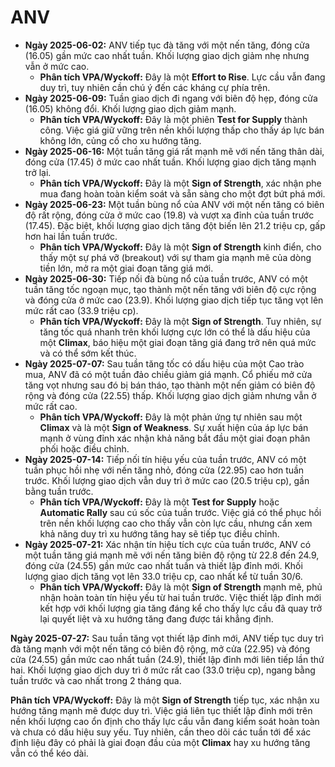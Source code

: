 # ANV

- **Ngày 2025-06-02:** ANV tiếp tục đà tăng với một nến tăng, đóng cửa (16.05) gần mức cao nhất tuần. Khối lượng giao dịch giảm nhẹ nhưng vẫn ở mức cao.
    - **Phân tích VPA/Wyckoff:** Đây là một **Effort to Rise**. Lực cầu vẫn đang duy trì, tuy nhiên cần chú ý đến các kháng cự phía trên.
- **Ngày 2025-06-09:** Tuần giao dịch đi ngang với biên độ hẹp, đóng cửa (16.05) không đổi. Khối lượng giao dịch giảm mạnh.
    - **Phân tích VPA/Wyckoff:** Đây là một phiên **Test for Supply** thành công. Việc giá giữ vững trên nền khối lượng thấp cho thấy áp lực bán không lớn, củng cố cho xu hướng tăng.
- **Ngày 2025-06-16:** Một tuần tăng giá rất mạnh mẽ với nến tăng thân dài, đóng cửa (17.45) ở mức cao nhất tuần. Khối lượng giao dịch tăng mạnh trở lại.
    - **Phân tích VPA/Wyckoff:** Đây là một **Sign of Strength**, xác nhận phe mua đang hoàn toàn kiểm soát và sẵn sàng cho một đợt bứt phá mới.
- **Ngày 2025-06-23:** Một tuần bùng nổ của ANV với một nến tăng có biên độ rất rộng, đóng cửa ở mức cao (19.8) và vượt xa đỉnh của tuần trước (17.45). Đặc biệt, khối lượng giao dịch tăng đột biến lên 21.2 triệu cp, gấp hơn hai lần tuần trước.
    - **Phân tích VPA/Wyckoff:** Đây là một **Sign of Strength** kinh điển, cho thấy một sự phá vỡ (breakout) với sự tham gia mạnh mẽ của dòng tiền lớn, mở ra một giai đoạn tăng giá mới.
- **Ngày 2025-06-30:** Tiếp nối đà bùng nổ của tuần trước, ANV có một tuần tăng tốc ngoạn mục, tạo thành một nến tăng với biên độ cực rộng và đóng cửa ở mức cao (23.9). Khối lượng giao dịch tiếp tục tăng vọt lên mức rất cao (33.9 triệu cp).
    - **Phân tích VPA/Wyckoff:** Đây là một **Sign of Strength**. Tuy nhiên, sự tăng tốc quá nhanh trên khối lượng cực lớn có thể là dấu hiệu của một **Climax**, báo hiệu một giai đoạn tăng giá đang trở nên quá mức và có thể sớm kết thúc.
- **Ngày 2025-07-07:** Sau tuần tăng tốc có dấu hiệu của một Cao trào mua, ANV đã có một tuần đảo chiều giảm giá mạnh. Cổ phiếu mở cửa tăng vọt nhưng sau đó bị bán tháo, tạo thành một nến giảm có biên độ rộng và đóng cửa (22.55) thấp. Khối lượng giao dịch giảm nhưng vẫn ở mức rất cao.
    - **Phân tích VPA/Wyckoff:** Đây là một phản ứng tự nhiên sau một **Climax** và là một **Sign of Weakness**. Sự xuất hiện của áp lực bán mạnh ở vùng đỉnh xác nhận khả năng bắt đầu một giai đoạn phân phối hoặc điều chỉnh.
- **Ngày 2025-07-14:** Tiếp nối tín hiệu yếu của tuần trước, ANV có một tuần phục hồi nhẹ với nến tăng nhỏ, đóng cửa (22.95) cao hơn tuần trước. Khối lượng giao dịch vẫn duy trì ở mức cao (20.5 triệu cp), gần bằng tuần trước.
    - **Phân tích VPA/Wyckoff:** Đây là một **Test for Supply** hoặc **Automatic Rally** sau cú sốc của tuần trước. Việc giá có thể phục hồi trên nền khối lượng cao cho thấy vẫn còn lực cầu, nhưng cần xem khả năng duy trì xu hướng tăng hay sẽ tiếp tục điều chỉnh.
- **Ngày 2025-07-21:** Xác nhận tín hiệu tích cực của tuần trước, ANV có một tuần tăng giá mạnh mẽ với nến tăng biên độ rộng từ 22.8 đến 24.9, đóng cửa (24.55) gần mức cao nhất tuần và thiết lập đỉnh mới. Khối lượng giao dịch tăng vọt lên 33.0 triệu cp, cao nhất kể từ tuần 30/6.
    - **Phân tích VPA/Wyckoff:** Đây là một **Sign of Strength** mạnh mẽ, phủ nhận hoàn toàn tín hiệu yếu từ hai tuần trước. Việc thiết lập đỉnh mới kết hợp với khối lượng gia tăng đáng kể cho thấy lực cầu đã quay trở lại quyết liệt và xu hướng tăng đang được tái khẳng định.


**Ngày 2025-07-27:** Sau tuần tăng vọt thiết lập đỉnh mới, ANV tiếp tục duy trì đà tăng mạnh với một nến tăng có biên độ rộng, mở cửa (22.95) và đóng cửa (24.55) gần mức cao nhất tuần (24.9), thiết lập đỉnh mới liên tiếp lần thứ hai. Khối lượng giao dịch duy trì ở mức rất cao (33.0 triệu cp), ngang bằng tuần trước và cao nhất trong 2 tháng qua.

**Phân tích VPA/Wyckoff:** Đây là một **Sign of Strength** tiếp tục, xác nhận xu hướng tăng mạnh mẽ được duy trì. Việc giá liên tục thiết lập đỉnh mới trên nền khối lượng cao ổn định cho thấy lực cầu vẫn đang kiểm soát hoàn toàn và chưa có dấu hiệu suy yếu. Tuy nhiên, cần theo dõi các tuần tới để xác định liệu đây có phải là giai đoạn đầu của một **Climax** hay xu hướng tăng vẫn có thể kéo dài.
